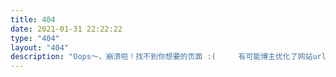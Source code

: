 ```yaml
---
title: 404
date: 2021-01-31 22:22:22
type: "404"
layout: "404"
description: "Oops～，崩溃啦！找不到你想要的页面 :(     有可能博主优化了网站url，页面链接地址发生了变化，你可以尝试返回主页，查找对应博文页面！！！"
---
```

